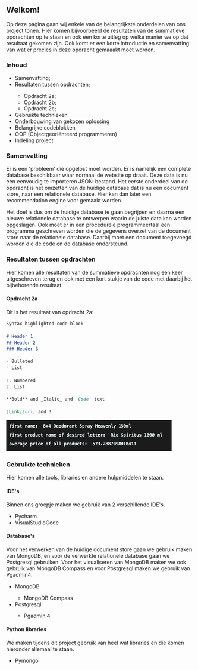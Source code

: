 ## Welkom!

Op deze pagina gaan wij enkele van de belangrijkste onderdelen van ons project tonen. Hier komen bijvoorbeeld de resultaten van de summatieve opdrachten op te staan en ook een korte uitleg op welke manier we op dat resultaat gekomen zijn. Ook komt er een korte introductie en samenvatting van wat er precies in deze opdracht gemaaakt moet worden.

### Inhoud
<ul>
  <li>Samenvatting;</li>
  <li>Resultaten tussen opdrachten;</li>
    <ul>
      <li>Opdracht 2a;</li>
      <li>Opdracht 2b;</li>
      <li>Opdracht 2c;</li>
    </ul>
  <li>Gebruikte technieken</li>
  <li>Onderbouwing van gekozen oplossing</li>
  <li>Belangrijke codeblokken</li>
  <li>OOP (Objectgeoriënteerd programmeren)</li>
  <li>Indeling project</li>
</ul>

### Samenvatting

Er is een 'probleem' die opgelost moet worden. Er is namelijk een complete database beschikbaar waar normaal de website op draait. Deze data is nu een eenvoudig te importeren JSON-bestand. Het eerste onderdeel van de opdracht is het omzetten van de huidige database dat is nu een document store, naar een relationele database. Hier kan dan later een recommendation engine voor gemaakt worden.

Het doel is dus om de huidige database te gaan begrijpen en daarna een nieuwe relationele database te ontwerpen waarin de juiste data kan worden opgeslagen. Ook moet er in een procedurele programmeertaal een programma geschreven worden die de gegevens overzet van de document store naar de relationele database. Daarbij moet een document toegevoegd worden die de code en de database ondersteund.

### Resultaten tussen opdrachten

Hier komen alle resultaten van de summatieve opdrachten nog een keer uitgeschreven terug en ook met een kort stukje van de code met daarbij het bijbehorende resultaat.

#### Opdracht 2a
  Dit is het resultaat van opdracht 2a:

  ```markdown
  Syntax highlighted code block

  # Header 1
  ## Header 2
  ### Header 3

  - Bulleted
  - List

  1. Numbered
  2. List

  **Bold** and _Italic_ and `Code` text

  [Link](url) and !
  ```
![Resultaat opdracht 2a](https://github.com/StanHaakman/MongoDB-to-RationalDB/blob/gh-pages/images/resultaat%20opdracht%202a.png)
### Gebruikte technieken
Hier komen alle tools, libraries en andere hulpmiddelen te staan.

#### IDE's
Binnen ons groepje maken we gebruik van 2 verschillende IDE's.
<ul>
  <li>Pycharm</li>
  <li>VisualStudioCode</li>
</ul>

#### Database's
Voor het verwerken van de huidige document store gaan we gebruik maken van MongoDB, en voor de verwerkte relationele database gaan we Postgresql gebruiken. Voor het visualiseren van MongoDB maken we ook gebruik van MongoDB Compass en voor Postgresql maken we gebruik van Pgadmin4.

<ul>
  <li>MongoDB</li>
  <ul>
    <li>MongoDB Compass</li>
  </ul>
  <li>Postgresql</li>
  <ul>
    <li>Pgadmin 4</li>
  </ul>
</ul>

#### Python libraries
We maken tijdens dit project gebruik van heel wat libraries en die komen hieronder allemaal te staan.

<ul>
  <li>Pymongo</li>
</ul>
